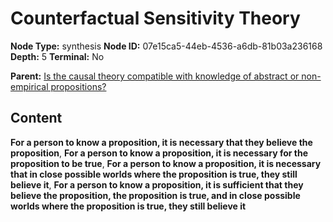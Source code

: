 # Counterfactual Sensitivity Theory

**Node Type:** synthesis
**Node ID:** 07e15ca5-44eb-4536-a6db-81b03a236168
**Depth:** 5
**Terminal:** No

**Parent:** [Is the causal theory compatible with knowledge of abstract or non-empirical propositions?](is-the-causal-theory-compatible-with-knowledge-of-abstract-or-non-empirical-propositions-antithesis-1dd6f2d3-1432-43c9-9d7d-cfebef9a1101.md)

## Content

**For a person to know a proposition, it is necessary that they believe the proposition**, **For a person to know a proposition, it is necessary for the proposition to be true**, **For a person to know a proposition, it is necessary that in close possible worlds where the proposition is true, they still believe it**, **For a person to know a proposition, it is sufficient that they believe the proposition, the proposition is true, and in close possible worlds where the proposition is true, they still believe it**
